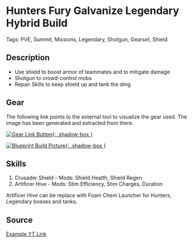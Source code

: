 # Hunters Fury Galvanize Legendary Hybrid Build

Tags: PVE, Summit, Missions, Legendary, Shotgun, Gearset, Shield

## Description

* Use shield to boost armor of teammates and to mitigate damage
* Shotgun to crowd-control mobs
* Repair Skills to keep shield up and tank the dmg

## Gear

The following link points to the external tool to visualize the gear used.
The image has been generated and extracted from there.

[![Gear Link Button]({{site.baseurl}}/assets/images/gear-button.png){: .shadow-box }](https://mxswat.github.io/mx-division-builds/#/CwBgtAjO4ExgbGaSUgFwFZLi3CflC0IB2bMXSOeOQpYgZnNlVejVGcjbbQYE4utHuwgQwwMDCz4p4BohKCiMBgA4pYfmQgZxuprrwZJK4Iaz8mdG2hBA)

[![Blueprint Build Picture]({{site.baseurl}}/assets/images/HuntersFury-Galvanize-Legendary-Hybrid-Build.png){: .shadow-box }]({{site.baseurl}}/assets/images/HuntersFury-Galvanize-Legendary-Hybrid-Build.png)

## Skills

1. Crusader Shield - Mods: Shield Health, Shield Regen
2. Artificer Hive - Mods: Stim Efficiency, Stim Charges, Duration

Artificer Hive can be replace with Foam Chem Launcher for Hunters, Legendary bosses and tanks.

## Source

[Example YT Link](https://youtu.be/bLHpjq220iU)